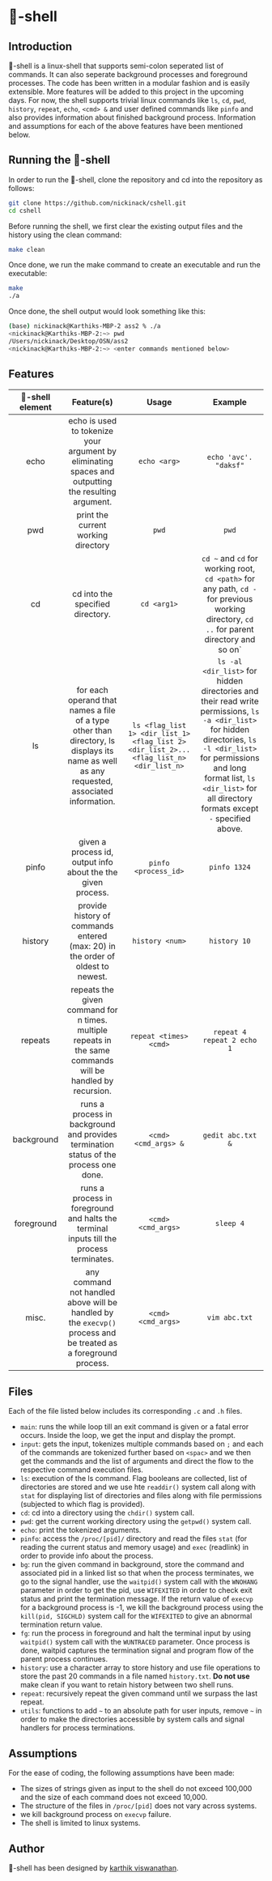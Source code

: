 # 🥥-shell

## Introduction
🥥-shell is a linux-shell that supports semi-colon seperated list of commands. It can also seperate background processes and foreground processes.
The code has been written in a modular fashion and is easily extensible. More features will be added to this project in the upcoming days. For now,
the shell supports trivial linux commands like `ls`, `cd`, `pwd`, `history`, `repeat`, `echo`, `<cmd> &` and user defined commands like `pinfo` and also 
provides information about finished background process. Information and assumptions for each of the above features have been mentioned below. 

## Running the 🥥-shell
In order to run the 🥥-shell, clone the repository and cd into the repository as follows:
```bash
git clone https://github.com/nickinack/cshell.git
cd cshell
```
Before running the shell, we first clear the existing output files and the history using the clean command:
```bash
make clean
```
Once done, we run the make command to create an executable and run the executable:
```bash
make
./a
```
Once done, the shell output would look something like this:
```bash
(base) nickinack@Karthiks-MBP-2 ass2 % ./a
<nickinack@Karthiks-MBP-2:~> pwd
/Users/nickinack/Desktop/OSN/ass2 
<nickinack@Karthiks-MBP-2:~> <enter commands mentioned below>
```


## Features
| 🥥-shell element | Feature(s) | Usage | Example |
| :---: | :---: | :---: | :---: |
| echo | echo is used to tokenize your argument by eliminating spaces and outputting the resulting argument. | `echo <arg>` | `echo 'avc'. "daksf"`
| pwd | print the current working directory | `pwd` | `pwd`
| cd | cd into the specified directory. | `cd <arg1>` | `cd ~` and `cd` for working root, `cd <path>` for any path, `cd -` for previous working directory, `cd ..` for parent directory and so on`
| ls | for each operand that names a file of a type other than directory, ls displays its name as well as any requested, associated information. | `ls <flag_list 1> <dir_list_1> <flag_list 2> <dir_list_2>...<flag_list_n> <dir_list_n>` | `ls -al <dir_list>` for hidden directories and their read write permissions, `ls -a <dir_list>` for hidden directories, `ls -l <dir_list>` for permissions and long format list, `ls <dir_list>` for all directory formats except `-` specified above.
| pinfo | given a process id, output info about the the given process. | `pinfo <process_id>` | `pinfo 1324`
| history | provide history of commands entered (max: 20) in the order of oldest to newest. | `history <num>` | `history 10`
| repeats | repeats the given command for n times. multiple repeats in the same commands will be handled by recursion. | `repeat <times> <cmd>` | `repeat 4 repeat 2 echo 1`
| background | runs a process in background and provides termination status of the process one done. | `<cmd> <cmd_args> &` | `gedit abc.txt &`
| foreground | runs a process in foreground and halts the terminal inputs till the process terminates. | `<cmd> <cmd_args>` | `sleep 4`
| misc. | any command not handled above will be handled by the `execvp()` process and be treated as a foreground process. | `<cmd> <cmd_args>` | `vim abc.txt`

## Files 
Each of the file listed below includes its corresponding `.c` and `.h` files.
 - `main`: runs the while loop till an exit command is given or a fatal error occurs. Inside the loop, we get the input and display the prompt.
 - `input`: gets the input, tokenizes multiple commands based on `;` and each of the commands are tokenized further based on `<spac>` and we then get the commands and the list of arguments and direct the flow to the respective command execution files.
 - `ls`: execution of the ls command. Flag booleans are collected, list of directories are stored and we use hte `readdir()` system call along with `stat` for displaying list of directories and files along with file permissions (subjected to which flag is provided).
 - `cd`: cd into a directory using the `chdir()` system call.
 - `pwd`: get the current working directory using the `getpwd()` system call.
 - `echo`: print the tokenized arguments.
 - `pinfo`: access the `/proc/[pid]/` directory and read the files `stat` (for reading the current status and memory usage) and `exec` (readlink) in order to provide info about the process.
 - `bg`: run the given command in background, store the command and associated pid in a linked list so that when the process terminates, we go to the signal handler, use the `waitpid()` system call with the `WNOHANG` parameter in order to get the pid, use `WIFEXITED` in order to check exit status and print the termination message. If the return value of `execvp` for a background process is -1, we kill the background process using the `kill(pid, SIGCHLD)` system call for the `WIFEXITED` to give an abnormal termination return value.
 - `fg`: run the process in foreground and halt the terminal input by using `waitpid()` system call with the `WUNTRACED` parameter. Once process is done, waitpid captures the termination signal and program flow of the parent process continues.
 - `history`: use a character array to store history and use file operations to store the past 20 commands in a file named `history.txt`. <b>Do not use</b> make clean if you want to retain history between two shell runs.
 - `repeat`: recursively repeat the given command until we surpass the last repeat. 
 - `utils`: functions to add `~` to an absolute path for user inputs, remove `~` in order to make the directories accessible by system calls and signal handlers for process terminations.
 
 ## Assumptions
 For the ease of coding, the following assumptions have been made:
 - The sizes of strings given as input to the shell do not exceed 100,000 and the size of each command does not exceed 10,000. 
 - The structure of the files in `/proc/[pid]` does not vary across systems.
 - we kill background process on `execvp` failure.
 - The shell is limited to linux systems.
 
 ## Author
 🥥-shell has been designed by <a href="https://nickinack.github.io/">karthik viswanathan</a>.
